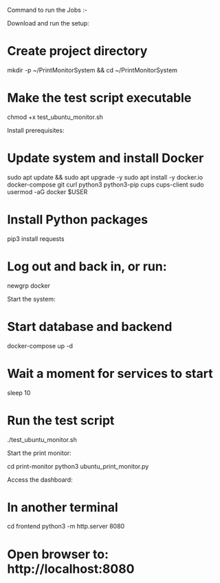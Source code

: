 Command to run the Jobs :-

Download and run the setup:

# Create project directory
mkdir -p ~/PrintMonitorSystem && cd ~/PrintMonitorSystem

# Make the test script executable
chmod +x test_ubuntu_monitor.sh


Install prerequisites:

# Update system and install Docker
sudo apt update && sudo apt upgrade -y
sudo apt install -y docker.io docker-compose git curl python3 python3-pip cups cups-client
sudo usermod -aG docker $USER

# Install Python packages
pip3 install requests

# Log out and back in, or run:
newgrp docker

Start the system:
# Start database and backend
docker-compose up -d

# Wait a moment for services to start
sleep 10

# Run the test script
./test_ubuntu_monitor.sh


Start the print monitor:

cd print-monitor
python3 ubuntu_print_monitor.py

Access the dashboard:

# In another terminal
cd frontend
python3 -m http.server 8080

# Open browser to: http://localhost:8080
